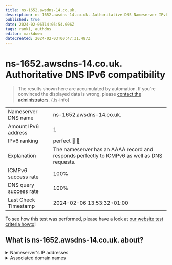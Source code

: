 ```yaml
---
title: ns-1652.awsdns-14.co.uk.
description: ns-1652.awsdns-14.co.uk. Authoritative DNS Nameserver IPv6 compatibility
published: true
date: 2024-02-06T14:05:54.006Z
tags: rank1, authdns
editor: markdown
dateCreated: 2024-02-03T00:47:31.487Z
---
```


# ns-1652.awsdns-14.co.uk. Authoritative DNS IPv6 compatibility

> The results shown here are accumulated by automation. If you're convinced the displayed data is wrong, please [contact the administrators](/howto/chat). 
{.is-info}




|   |   |
| - | - |
| Nameserver DNS name | ns-1652.awsdns-14.co.uk.
| Amount IPv6 address | 1
| IPv6 ranking | perfect :1st_place_medal: [🔗](/howto/ranking) |
| Explanation | The nameserver has an AAAA record and responds perfectly to ICMPv6 as well as DNS requests. |
| ICMPv6 success rate | 100%|
| DNS query success rate | 100% |
| Last Check Timestamp | 2024-02-06 13:53:32+01:00 |

To see how this test was performed, please have a look at [our website test criteria howto](/howto/testcriteria/authdns)!


## What is ns-1652.awsdns-14.co.uk. about?




<details>
<summary>Nameserver's IP addresses</summary>

2600:9000:5306:7400::1

</details>



<details>
<summary>Associated domain names</summary>

www.doopedia.co.kr

www.nytimes.com

</details>
